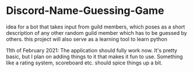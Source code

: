 # Discord-Name-Guessing-Game
idea for a bot that takes input from guild members, which poses as a short description of any other random guild member which has to be guessed by others.
this project will also serve as a learning tool to learn python


11th of February 2021: The application should fully work now. It's pretty basic, but I plan on adding things to it that makes it fun to use. Something like a rating system, scoreboard etc. should spice things up a bit.
